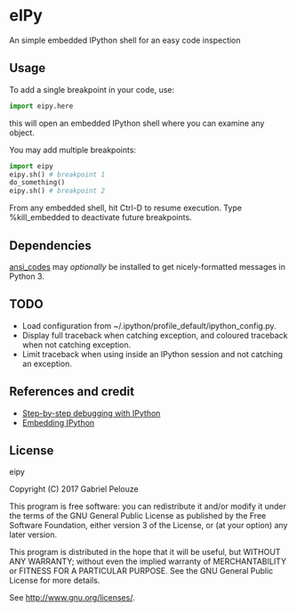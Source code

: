 
eIPy
====

An simple embedded IPython shell for an easy code inspection

Usage
-----

To add a single breakpoint in your code, use:

~~~python
import eipy.here
~~~

this will open an embedded IPython shell where you can examine any object.

You may add multiple breakpoints:
    
~~~python
import eipy
eipy.sh() # breakpoint 1
do_something()
eipy.sh() # breakpoint 2
~~~

From any embedded shell, hit Ctrl-D to resume execution. Type %kill_embedded to
deactivate future breakpoints.


Dependencies
------------

[ansi_codes](https://git.pelouze.net/gabriel/ansi_codes) may *optionally* be
installed to get nicely-formatted messages in Python 3.


TODO
----

- Load configuration from ~/.ipython/profile_default/ipython_config.py.
- Display full traceback when catching exception, and coloured traceback when
  not catching exception.
- Limit traceback when using inside an IPython session and not catching an
  exception.


References and credit
---------------------

- [Step-by-step debugging with IPython][1]
- [Embedding IPython][2]

[1]: http://stackoverflow.com/a/23388116/4352108
[2]: http://ipython.readthedocs.io/en/stable/interactive/reference.html#embedding-ipython

License
-------

eipy

Copyright (C) 2017  Gabriel Pelouze

This program is free software: you can redistribute it and/or modify it under
the terms of the GNU General Public License as published by the Free Software
Foundation, either version 3 of the License, or (at your option) any later
version.

This program is distributed in the hope that it will be useful, but WITHOUT ANY
WARRANTY; without even the implied warranty of MERCHANTABILITY or FITNESS FOR A
PARTICULAR PURPOSE.  See the GNU General Public License for more details.

See <http://www.gnu.org/licenses/>.
